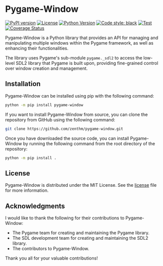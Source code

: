 # Pygame-Window

[![PyPI version](https://img.shields.io/pypi/v/pygame-window)](https://pypi.org/project/pygame-window/)
[![License](https://img.shields.io/pypi/l/pygame-window)](https://github.com/zenthm/pygame-window/blob/master/LICENSE.md)
[![Python Version](https://img.shields.io/pypi/pyversions/pygame-window)](https://www.python.org/downloads/)
[![Code style: black](https://img.shields.io/badge/code%20style-black-000000.svg)](https://github.com/psf/black)
[![Test](https://github.com/zenthm/pygame-window/actions/workflows/test.yml/badge.svg?branch=master)](https://github.com/zenthm/pygame-window/actions/workflows/test.yml)
[![Coverage Status](https://coveralls.io/repos/github/zenthm/pygame-window/badge.svg?branch=master)](https://coveralls.io/github/zenthm/pygame-window?branch=master)

Pygame-Window is a Python library that provides an API for managing and
manipulating multiple windows within the Pygame framework, as well as enhancing
their functionalities.

The library uses Pygame's sub-module `pygame._sdl2` to access the low-level
SDL2 library that Pygame is built upon, providing fine-grained control over
window creation and management.

## Installation

Pygame-Window can be installed using pip with the following command:

```bash
python -m pip install pygame-window
```

If you want to install Pygame-Window from source, you can clone the repository
from GitHub using the following command:

```bash
git clone https://github.com/zenthm/pygame-window.git
```

Once you have downloaded the source code, you can install Pygame-Window by
running the following command from the root directory of the repository:

```bash
python -m pip install .
```

## License

Pygame-Window is distributed under the MIT License. See the
[license](https://github.com/zenthm/pygame-window/blob/master/LICENSE) file for more
information.

## Acknowledgments

I would like to thank the following for their contributions to Pygame-Window:

- The Pygame team for creating and maintaining the Pygame library.
- The SDL development team for creating and maintaining the SDL2 library.
- The contributors to Pygame-Window.

Thank you all for your valuable contributions!

